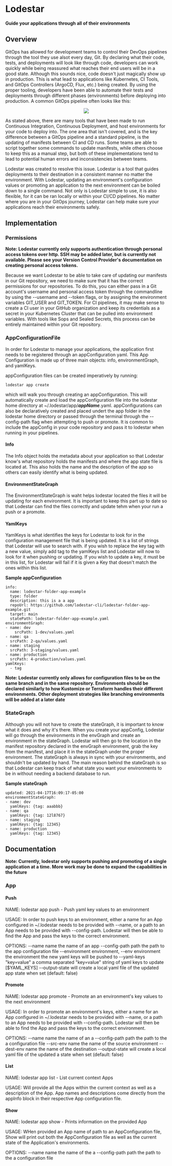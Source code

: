 # Lodestar

**Guide your applications through all of their environments**

## Overview

GitOps has allowed for development teams to control their DevOps pipelines through the tool they use alsot every day, Git.  By declaring what their code, tests, and deployments will look like through code, developers can work quickly while being reassured what reaches their end users will be in a good state.  Although this sounds nice, code doesn't just magically show up in production.  This is what lead to applications like Kubernetes, CI Tools, and GitOps Controllers (ArgoCD, Flux, etc.) being created.  By using the proper tooling, developers have been able to automate their tests and deployments through different phases (environments) before deploying into production.  A common GitOps pipeline often looks like this:

<div style="text-align:center">
<img src="https://user-images.githubusercontent.com/51719751/113178192-f6f1ae80-9213-11eb-8e34-7a94e5d87a23.png">
</div>

As stated above, there are many tools that have been made to run Continuous Integration, Continuous Deployment, and host environments for your code to deploy into.  The one area that isn't covered, and is the key difference between a GitOps pipeline and a standard pipeline, is the updating of manifests between CI and CD runs. Some teams are able to script together some commands to update manifests, while others choose to keep this as a manual step, but  both of these implementations tend to lead to potential human errors and inconsistencies between teams.

Lodestar was created to resolve this issue.  Lodestar is a tool that guides deployments to their destination in a consistent manner no matter the environment. With Lodestar, updating an environment's configuration values or promoting an application to the next environment can be boiled down to a single command.  Not only is Lodestar simple to use, it is also flexible, for it can be ran locally or within your CI/CD pipelines.  No matter where you are in your GitOps journey, Lodestar can help make sure your applications reach their environments safely.

## Implementation

### Permissions

**Note: Lodestar currently only supports authentication through personal access tokens over http.  SSH may be added later, but is currently not available.  Please see your Version Control Provider's documentation on creating personal access tokens.**

Because we want Lodestar to be able to take care of updating our manifests in our Git repository, we need to make sure that it has the correct permissions for our repositories.  To do this, you can either pass in a Git account's username and personal access token through the commandline by using the --username and --token flags, or by assigning the environment variables GIT_USER and GIT_TOKEN.  For CI pipelines, it may make sense to create a CI user in your GitHub organization and keep its credentials as a secret in your Kubernetes Cluster that can be pulled into environment variables.  With tools like Sops and Sealed Secrets, this process can be entirely maintained within your Git repository.

### AppConfigurationFile

In order for Lodestar to manage your applications, the application first needs to be registered through an appConfiguration yaml. This App Configuration is made up of three main objects: info, environmentGraph, and yamlKeys.

appConfiguration files can be created imperatively by running:

    lodestar app create

which will walk you through creating an appConfiguration.  This will automatically create and load the appConfiguration file into the lodestar home directory at ~/.lodestar/app/***appName***.yaml.  appConfigurations can also be declaratively created and placed undert the app folder in the lodestar home directory or passed through the terminal through the --config-path flag when attempting to push or promote.  It is common to include the appConfig in your code repository and pass it to lodestar when running in your pipelines.

#### Info

The Info object holds the metadata about your application so that Lodestar know's what repository holds the manifests and where the app state file is located at.  This also holds the name and the description of the app so others can easily identify what is being updated.

#### EnvironmentStateGraph

The EnvironmentStateGraph is waht helps lodestar located the files it will be updating for each environment.  It is important to keep this part up to date so that Lodestar can find the files correctly and update tehm when your run a push or a promote.

#### YamlKeys

YamlKeys is what identifies the keys for Lodestar to look for in the configuration management file that is being updated.  It is a list of strings that Lodestar will use to search with.  if you wish to replace the key tag with a new value, simply add tag to the yamlKeys list and Lodestar will now to look for it when pushing or updating.  If you wish to update a key, it must be in this list, for Lodestar will fail if it is given a Key that doesn't match the ones within this list.

**Sample appConfiguration**

    info:
      name: lodestar-folder-app-example
      type: folder
      description: this is a a app
      repoUrl: https://github.com/lodestar-cli/lodestar-folder-app-example.git
      target: main
      statePath: lodestar-folder-app-example.yaml
    environmentGraph:
    - name: dev
        srcPath: 1-dev/values.yaml
    - name: qa
      srcPath: 2-qa/values.yaml
    - name: staging
      srcPath: 3-staging/values.yaml
    - name: production
      srcPath: 4-production/values.yaml
    yamlKeys:
      - tag

**Note: Lodestar currently only allows for configuration files to be on the same branch and in the same repository.  Environments should be declared similarly to how Kustomize or Terraform handles their different environments.  Other deployment strategies like branching environments will be added at a later date**

### StateGraph
  
Although you will not have to create the stateGraph, it is important to know what it does and why it's there.  When you create your appConfig, Lodestar will go through the environments in the envGraph and create an environment in the stateGraph.  Lodestar will then go to the location in the manifest repository declared in the envGraph environment, grab the key from the manifest, and place it in the stateGraph under the proper environment.  The stateGraph is always in sync with your environments, and shouldn't be updated by hand.  The main reason behind the stateGraph is so that Lodestar can keep track of what state you want your environments to be in without needing a backend database to run.

**Sample stateGraph**

    updated: 2021-04-17T16:09:17-05:00
    environmentStateGraph:
    - name: dev
      yamlKeys: {tag: aaabbb}
    - name: qa
      yamlKeys: {tag: 12l8767}
    - name: staging
      yamlKeys: {tag: 12345}
    - name: production
      yamlKeys: {tag: 12345}
## Documentation

**Note: Currently, lodestar only supports pushing and promoting of a single application at a time.  More work may be done to expand the capabilities in the future**

### App

#### Push

NAME:
   lodestar app push - Push yaml key values to an environment

USAGE:
   In order to push keys to an environment, either a name for an App configured in ~/.lodestar
   needs to be provided with --name, or a path to an App needs to be provided with --config-path.
   Lodestar will then be able to find the App and pass the keys to the correct environment.

OPTIONS:
   --name name                                   the name of an app
   --config-path path                            the path to the app configuration file
   --environment environment, --env environment  the environment the new yaml keys will be pushed to
   --yaml-keys "key=value"                       a  comma separated "key=value" string of yaml keys to update [$YAML_KEYS]
   --output-state                                will create a local yaml file of the updated app state when set (default: false)

#### Promote

NAME:
   lodestar app promote - Promote an an environment's key values to the next environment

USAGE:
   In order to promote an environment's keys, either a name for an App configured in ~/.lodestar
   needs to be provided with --name, or a path to an App needs to be provided with --config-path.
   Lodestar will then be able to find the App and pass the keys to the correct environment.

OPTIONS:
   --name name         the name of an a
   --config-path path  the path to the a configuration file
   --src-env name      the name of the source environment
   --dest-env name     the name of the destination
   --output-state      will create a local yaml file of the updated a state when set (default: false)

#### List

NAME:
   lodestar app list - List current context Apps

USAGE:
   Will provide all the Apps within the current context as well as a description of the App.
   App names and descriptions come directly from the appInfo block in their respective App configuration file.

#### Show

NAME:
   lodestar app show - Prints information on the provided App

USAGE:
   WHen provided an App name of path to an AppConfiguration file, Show will print out both the AppConfiguration file
  as well as the current state of the Application's environments.

OPTIONS:
   --name name         the name of the a
   --config-path path  the path to the a configuration file